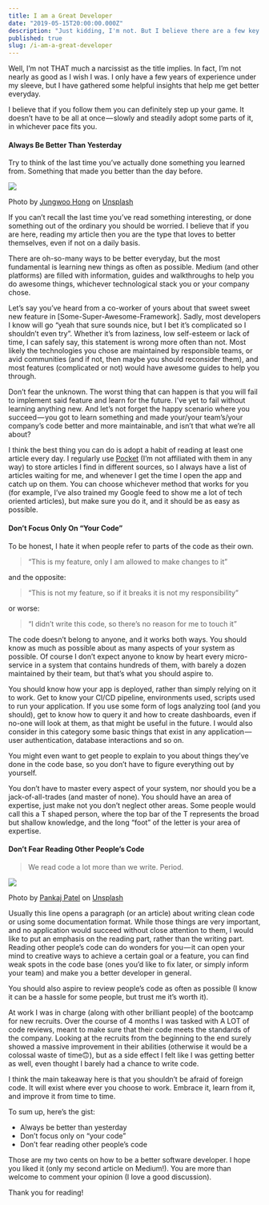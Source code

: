 ```yaml
---
title: I am a Great Developer
date: "2019-05-15T20:00:00.000Z"
description: "Just kidding, I'm not. But I believe there are a few key elements that anyone can master to level up their game."
published: true
slug: /i-am-a-great-developer
---
```


Well, I’m not THAT much a narcissist as the title implies. In fact, I’m not nearly as good as I wish I was. I only have a few years of experience under my sleeve, but I have gathered some helpful insights that help me get better everyday.

I believe that if you follow them you can definitely step up your game. It doesn’t have to be all at once — slowly and steadily adopt some parts of it, in whichever pace fits you.

#### Always Be Better Than Yesterday

Try to think of the last time you’ve actually done something you learned from. Something that made you better than the day before.

![](https://cdn-images-1.medium.com/max/1024/0*2iYm5KRXw23XUUOJ)<figcaption>Photo by <a href="https://unsplash.com/@oowgnuj?utm_source=medium&amp;utm_medium=referral">Jungwoo Hong</a> on <a href="https://unsplash.com?utm_source=medium&amp;utm_medium=referral">Unsplash</a></figcaption>

If you can’t recall the last time you’ve read something interesting, or done something out of the ordinary you should be worried. I believe that if you are here, reading my article then you are the type that loves to better themselves, even if not on a daily basis.

There are oh-so-many ways to be better everyday, but the most fundamental is learning new things as often as possible. Medium (and other platforms) are filled with information, guides and walkthroughs to help you do awesome things, whichever technological stack you or your company chose.

Let’s say you’ve heard from a co-worker of yours about that sweet sweet new feature in [Some-Super-Awesome-Framework]. Sadly, most developers I know will go “yeah that sure sounds nice, but I bet it’s complicated so I shouldn’t even try”. Whether it’s from laziness, low self-esteem or lack of time, I can safely say, this statement is wrong more often than not. Most likely the technologies you chose are maintained by responsible teams, or avid communities (and if not, then maybe you should reconsider them), and most features (complicated or not) would have awesome guides to help you through.

Don’t fear the unknown. The worst thing that can happen is that you will fail to implement said feature and learn for the future. I’ve yet to fail without learning anything new. And let’s not forget the happy scenario where you succeed — you got to learn something and made your/your team’s/your company’s code better and more maintainable, and isn’t that what we’re all about?

I think the best thing you can do is adopt a habit of reading at least one article every day. I regularly use [Pocket](https://getpocket.com) (I’m not affiliated with them in any way) to store articles I find in different sources, so I always have a list of articles waiting for me, and whenever I get the time I open the app and catch up on them. You can choose whichever method that works for you (for example, I’ve also trained my Google feed to show me a lot of tech oriented articles), but make sure you do it, and it should be as easy as possible.

#### Don’t Focus Only On “Your Code”

To be honest, I hate it when people refer to parts of the code as their own.

> “This is my feature, only I am allowed to make changes to it”

and the opposite:

> “This is not my feature, so if it breaks it is not my responsibility”

or worse:

> “I didn’t write this code, so there’s no reason for me to touch it”

The code doesn’t belong to anyone, and it works both ways. You should know as much as possible about as many aspects of your system as possible. Of course I don’t expect anyone to know by heart every micro-service in a system that contains hundreds of them, with barely a dozen maintained by their team, but that’s what you should aspire to.

You should know how your app is deployed, rather than simply relying on it to work. Get to know your CI/CD pipeline, environments used, scripts used to run your application. If you use some form of logs analyzing tool (and you should), get to know how to query it and how to create dashboards, even if no-one will look at them, as that might be useful in the future. I would also consider in this category some basic things that exist in any application — user authentication, database interactions and so on.

You might even want to get people to explain to you about things they’ve done in the code base, so you don’t have to figure everything out by yourself.

You don’t have to master every aspect of your system, nor should you be a jack-of-all-trades (and master of none). You should have an area of expertise, just make not you don’t neglect other areas. Some people would call this a T shaped person, where the top bar of the T represents the broad but shallow knowledge, and the long “foot” of the letter is your area of expertise.

#### Don’t Fear Reading Other People’s Code

> We read code a lot more than we write. Period.

![](https://cdn-images-1.medium.com/max/1024/0*EliCF41W8Rh5a8fH)<figcaption>Photo by <a href="https://unsplash.com/@pankajpatel?utm_source=medium&amp;utm_medium=referral">Pankaj Patel</a> on <a href="https://unsplash.com?utm_source=medium&amp;utm_medium=referral">Unsplash</a></figcaption>

Usually this line opens a paragraph (or an article) about writing clean code or using some documentation format. While those things are very important, and no application would succeed without close attention to them, I would like to put an emphasis on the reading part, rather than the writing part. Reading other people’s code can do wonders for you — it can open your mind to creative ways to achieve a certain goal or a feature, you can find weak spots in the code base (ones you’d like to fix later, or simply inform your team) and make you a better developer in general.

You should also aspire to review people’s code as often as possible (I know it can be a hassle for some people, but trust me it’s worth it).

At work I was in charge (along with other brilliant people) of the bootcamp for new recruits. Over the course of 4 months I was tasked with A LOT of code reviews, meant to make sure that their code meets the standards of the company. Looking at the recruits from the beginning to the end surely showed a massive improvement in their abilities (otherwise it would be a colossal waste of time🙃), but as a side effect I felt like I was getting better as well, even thought I barely had a chance to write code.

I think the main takeaway here is that you shouldn’t be afraid of foreign code. It will exist where ever you choose to work. Embrace it, learn from it, and improve it from time to time.

To sum up, here’s the gist:

- Always be better than yesterday
- Don’t focus only on “your code”
- Don’t fear reading other people’s code

Those are my two cents on how to be a better software developer. I hope you liked it (only my second article on Medium!). You are more than welcome to comment your opinion (I love a good discussion).

Thank you for reading!
